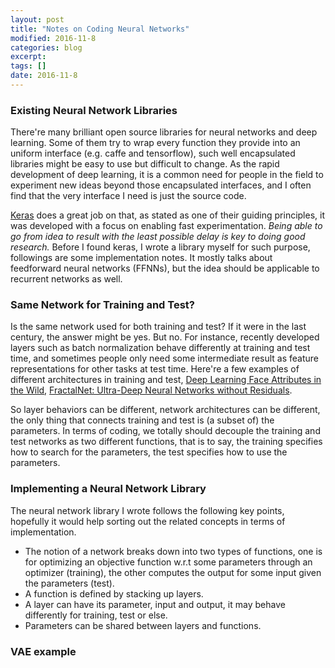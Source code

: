 ```yaml
---
layout: post
title: "Notes on Coding Neural Networks"
modified: 2016-11-8
categories: blog
excerpt:
tags: []
date: 2016-11-8
---
```


### Existing Neural Network Libraries
There're many brilliant open source libraries for neural networks and deep learning. Some of them try to wrap every function they provide into an uniform interface (e.g. caffe and tensorflow), such well encapsulated libraries might be easy to use but difficult to change. As the rapid development of deep learning, it is a common need for people in the field to experiment new ideas beyond those encapsulated interfaces, and I often find that the very interface I need is just the source code.

[Keras](https://github.com/fchollet/keras) does a great job on that, as stated as one of their guiding principles, it was developed with a focus on enabling fast experimentation. *Being able to go from idea to result with the least possible delay is key to doing good research.* Before I found keras, I wrote a library myself for such purpose, followings are some implementation notes. It mostly talks about feedforward neural networks (FFNNs), but the idea should be applicable to recurrent networks as well.

### Same Network for Training and Test?
Is the same network used for both training and test? If it were in the last century, the answer might be yes. But no. 
For instance, recently developed layers such as batch normalization behave differently at training and test time, and sometimes people only need some intermediate result as feature representations for other tasks at test time. 
Here're a few examples of different architectures in training and test, [Deep Learning Face Attributes in the Wild](http://www.cv-foundation.org/openaccess/content_iccv_2015/papers/Liu_Deep_Learning_Face_ICCV_2015_paper.pdf), [FractalNet: Ultra-Deep Neural Networks without Residuals](https://arxiv.org/abs/1605.07648).

So layer behaviors can be different, network architectures can be different, 
the only thing that connects training and test is (a subset of) the parameters. 
In terms of coding, we totally should decouple the training and test networks as two different functions,
that is to say, the training specifies how to search for the parameters, the test specifies how to use the parameters.

### Implementing a Neural Network Library
The neural network library I wrote follows the following key points, hopefully it would help sorting out the related concepts in terms of implementation.  

- The notion of a network breaks down into two types of functions, one is for optimizing an objective function w.r.t some parameters through an optimizer (training), the other computes the output for some input given the parameters (test).
- A function is defined by stacking up layers.
- A layer can have its parameter, input and output, it may behave differently for training, test or else. 
- Parameters can be shared between layers and functions.

### VAE example
